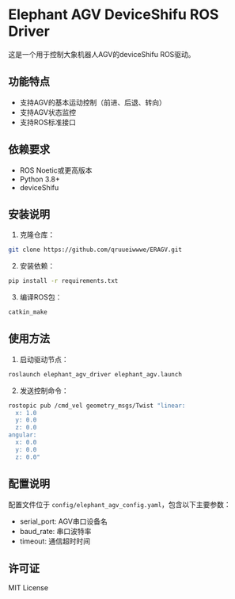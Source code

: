 # Elephant AGV DeviceShifu ROS Driver

这是一个用于控制大象机器人AGV的deviceShifu ROS驱动。

## 功能特点

- 支持AGV的基本运动控制（前进、后退、转向）
- 支持AGV状态监控
- 支持ROS标准接口

## 依赖要求

- ROS Noetic或更高版本
- Python 3.8+
- deviceShifu

## 安装说明

1. 克隆仓库：
```bash
git clone https://github.com/qruueiwwwe/ERAGV.git
```

2. 安装依赖：
```bash
pip install -r requirements.txt
```

3. 编译ROS包：
```bash
catkin_make
```

## 使用方法

1. 启动驱动节点：
```bash
roslaunch elephant_agv_driver elephant_agv.launch
```

2. 发送控制命令：
```bash
rostopic pub /cmd_vel geometry_msgs/Twist "linear:
  x: 1.0
  y: 0.0
  z: 0.0
angular:
  x: 0.0
  y: 0.0
  z: 0.0"
```

## 配置说明

配置文件位于 `config/elephant_agv_config.yaml`，包含以下主要参数：

- serial_port: AGV串口设备名
- baud_rate: 串口波特率
- timeout: 通信超时时间

## 许可证

MIT License 